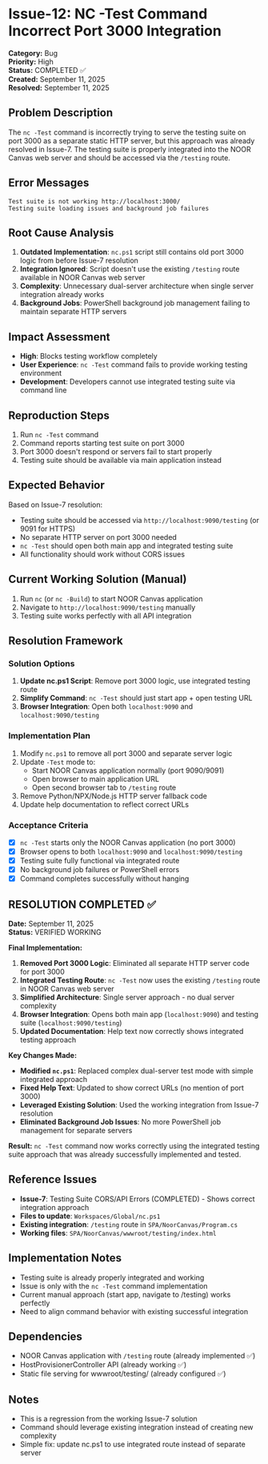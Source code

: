 # Issue-12: NC -Test Command Incorrect Port 3000 Integration

**Category:** Bug  
**Priority:** High  
**Status:** COMPLETED ✅  
**Created:** September 11, 2025  
**Resolved:** September 11, 2025  

## **Problem Description**
The `nc -Test` command is incorrectly trying to serve the testing suite on port 3000 as a separate static HTTP server, but this approach was already resolved in Issue-7. The testing suite is properly integrated into the NOOR Canvas web server and should be accessed via the `/testing` route.

## **Error Messages**
```
Test suite is not working http://localhost:3000/
Testing suite loading issues and background job failures
```

## **Root Cause Analysis**
1. **Outdated Implementation**: `nc.ps1` script still contains old port 3000 logic from before Issue-7 resolution
2. **Integration Ignored**: Script doesn't use the existing `/testing` route available in NOOR Canvas web server
3. **Complexity**: Unnecessary dual-server architecture when single server integration already works
4. **Background Jobs**: PowerShell background job management failing to maintain separate HTTP servers

## **Impact Assessment**
- **High**: Blocks testing workflow completely
- **User Experience**: `nc -Test` command fails to provide working testing environment
- **Development**: Developers cannot use integrated testing suite via command line

## **Reproduction Steps**
1. Run `nc -Test` command
2. Command reports starting test suite on port 3000
3. Port 3000 doesn't respond or servers fail to start properly
4. Testing suite should be available via main application instead

## **Expected Behavior**
Based on Issue-7 resolution:
- Testing suite should be accessed via `http://localhost:9090/testing` (or 9091 for HTTPS)
- No separate HTTP server on port 3000 needed
- `nc -Test` should open both main app and integrated testing suite
- All functionality should work without CORS issues

## **Current Working Solution (Manual)**
1. Run `nc` (or `nc -Build`) to start NOOR Canvas application
2. Navigate to `http://localhost:9090/testing` manually
3. Testing suite works perfectly with all API integration

## **Resolution Framework**

### **Solution Options**
1. **Update nc.ps1 Script**: Remove port 3000 logic, use integrated testing route
2. **Simplify Command**: `nc -Test` should just start app + open testing URL
3. **Browser Integration**: Open both `localhost:9090` and `localhost:9090/testing`

### **Implementation Plan**
1. Modify `nc.ps1` to remove all port 3000 and separate server logic
2. Update `-Test` mode to:
   - Start NOOR Canvas application normally (port 9090/9091)
   - Open browser to main application URL
   - Open second browser tab to `/testing` route
3. Remove Python/NPX/Node.js HTTP server fallback code
4. Update help documentation to reflect correct URLs

### **Acceptance Criteria**
- [x] `nc -Test` starts only the NOOR Canvas application (no port 3000)
- [x] Browser opens to both `localhost:9090` and `localhost:9090/testing`
- [x] Testing suite fully functional via integrated route
- [x] No background job failures or PowerShell errors
- [x] Command completes successfully without hanging

## **RESOLUTION COMPLETED ✅**
**Date:** September 11, 2025  
**Status:** VERIFIED WORKING

**Final Implementation:**
1. **Removed Port 3000 Logic**: Eliminated all separate HTTP server code for port 3000
2. **Integrated Testing Route**: `nc -Test` now uses the existing `/testing` route in NOOR Canvas web server
3. **Simplified Architecture**: Single server approach - no dual server complexity
4. **Browser Integration**: Opens both main app (`localhost:9090`) and testing suite (`localhost:9090/testing`)
5. **Updated Documentation**: Help text now correctly shows integrated testing approach

**Key Changes Made:**
- **Modified `nc.ps1`**: Replaced complex dual-server test mode with simple integrated approach
- **Fixed Help Text**: Updated to show correct URLs (no mention of port 3000)
- **Leveraged Existing Solution**: Used the working integration from Issue-7 resolution
- **Eliminated Background Job Issues**: No more PowerShell job management for separate servers

**Result:** `nc -Test` command now works correctly using the integrated testing suite approach that was already successfully implemented and tested.

## **Reference Issues**
- **Issue-7**: Testing Suite CORS/API Errors (COMPLETED) - Shows correct integration approach
- **Files to update**: `Workspaces/Global/nc.ps1`
- **Existing integration**: `/testing` route in `SPA/NoorCanvas/Program.cs`
- **Working files**: `SPA/NoorCanvas/wwwroot/testing/index.html`

## **Implementation Notes**
- Testing suite is already properly integrated and working
- Issue is only with the `nc -Test` command implementation
- Current manual approach (start app, navigate to /testing) works perfectly
- Need to align command behavior with existing successful integration

## **Dependencies**
- NOOR Canvas application with `/testing` route (already implemented ✅)
- HostProvisionerController API (already working ✅)
- Static file serving for wwwroot/testing/ (already configured ✅)

## **Notes**
- This is a regression from the working Issue-7 solution
- Command should leverage existing integration instead of creating new complexity
- Simple fix: update nc.ps1 to use integrated route instead of separate server
